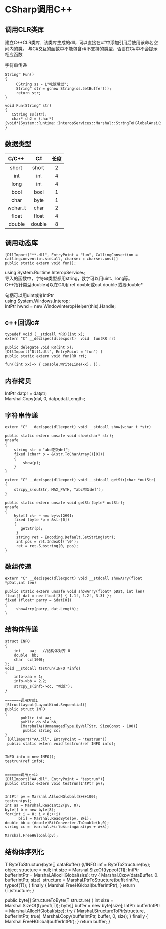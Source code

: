 # CSharp调用C++

## 调用CLR类库
建立C++CLR类库，该类库生成的dll，可以直接在c#中添加引用后使用该命名空间内的类。
与C#交互的函数中不能包含c#不支持的类型，否则在C#中不会提示相应函数

字符串传递
```
String^ Fun()
{
     CString ss = L"吃饭睡觉";
     String^ str = gcnew String(ss.GetBuffer());
     return str;
}

void Fun(String^ str)
{
   CString ss(str);
   char* ch2 = (char*)(void*)System::Runtime::InteropServices::Marshal::StringToHGlobalAnsi(str);
}
```
## 数据类型

|  C/C++    | C#     |长度  |
| :-:       | :-:    | :-: |
| short 	|  short |2    |
| int	    |  int	 |4    |
| long	    |  int 	 |4    |
| bool	    |  bool	 |1    |
| char	    |  byte	 |1    |
| wchar_t	|  char	 |2    |
| float	    |  float |4    |
| double	|  double|8    |

## 调用动态库

```
[DllImport("**.dll", EntryPoint = "fun", CallingConvention = CallingConvention.StdCall, CharSet = CharSet.Ansi)]
public static extern void fun();
```

using System.Runtime.InteropServices;  
导入的函数中，字符串类型都用string，数字可以用uint、long等。   
C++指针类型double可以在C#用 ref double或out double 或者double*

句柄可以用uint或者IntPtr   
using System.Windows.Interop;   
IntPtr hwnd = new WindowInteropHelper(this).Handle;


## c++回调c#

```
typedef void (__stdcall *RR)(int x);
extern "C" __declspec(dllexport)  void  fun(RR rr)
```

```
public delegate void RR(int x);
[DllImport("Dll1.dll", EntryPoint = "fun") ]
public static extern void fun(RR rr);

fun((int xx)=> { Console.WriteLine(xx); });
```

## 内存拷贝
IntPtr datpr = datptr;    
Marshal.Copy(dat, 0, datpr,dat.Length);  


## 字符串传递
```
extern "C" __declspec(dllexport) void __stdcall show(wchar_t *str)
```
```
public static extern unsafe void show(char* str);
unsafe
{
    string str = "abc吃饭def";
    fixed (char* p = &(str.ToCharArray()[0]))
    {
        show(p);
    }
}
```


```
extern "C" __declspec(dllexport) void __stdcall getStr(char *outStr)
{
	strcpy_s(outStr, MAX_PATH, "abc吃饭def");
}
```
```
public static extern unsafe void getStr(byte* outStr);
unsafe
{
    byte[] str = new byte[260];
    fixed (byte *p = &str[0])
    {
       getStr(p);
     }
     string ret = Encoding.Default.GetString(str);
     int pos = ret.IndexOf('\0');
     ret = ret.Substring(0, pos);
}
```

## 数组传递

```
extern "C" __declspec(dllexport) void __stdcall showArry(float *pDat,int len)
```

```
public static extern unsafe void showArry(float* pDat, int len)
float[] dat = new float[3] { 1.1f, 2.2f, 3.3f };
fixed (float* parry = &dat[0])
{
     showArry(parry, dat.Length);
}
```

## 结构体传递

```
struct INFO
{
	int    aa;   //结构体对齐 8
	double  bb;
	char  cc[100];
};
void __stdcall testrun(INFO *info)
{
	info->aa = 1;
	info->bb = 2.2;
	strcpy_s(info->cc, "吃饭");
}
```

```
=======调用方式1
[StructLayout(LayoutKind.Sequential)]
public struct INFO
{
       public int aa;
       public double bb;
       [MarshalAs(UnmanagedType.ByValTStr, SizeConst = 100)]
        public string cc;
}
 [DllImport("AA.dll", EntryPoint = "testrun")]
 public static extern void testrun(ref INFO info);


INFO info = new INFO();
testrun(ref info);


=======调用方式2
[DllImport("AA.dll", EntryPoint = "testrun")]
public static extern void testrun(IntPtr pv);


IntPtr pv = Marshal.AllocHGlobal(8+8+100);
testrun(pv);
int aa = Marshal.ReadInt32(pv, 0);
byte[] b = new byte[8];
for(int i = 0; i < 8;++i)
      b[i] = Marshal.ReadByte(pv, 8+i);
double bb = (double)BitConverter.ToDouble(b,0);
string cc =  Marshal.PtrToStringAnsi(pv + 8+8);

Marshal.FreeHGlobal(pv); 
```

## 结构体序列化
T ByteToStructure<T>(byte[] dataBuffer)
{//INFO inf = ByteToStructure<INFO>(by);
    object structure = null;
    int size = Marshal.SizeOf(typeof(T));
    IntPtr bufferIntPtr = Marshal.AllocHGlobal(size);
    try
    {
        Marshal.Copy(dataBuffer, 0, bufferIntPtr, size);
        structure = Marshal.PtrToStructure(bufferIntPtr, typeof(T));
    }
    finally
    {
        Marshal.FreeHGlobal(bufferIntPtr);
    }
    return (T)structure;
}

public  byte[] StructureToByte<T>(T structure)
{
    int size = Marshal.SizeOf(typeof(T));
    byte[] buffer = new byte[size];
    IntPtr bufferIntPtr = Marshal.AllocHGlobal(size);
    try
    {
        Marshal.StructureToPtr(structure, bufferIntPtr, true);
        Marshal.Copy(bufferIntPtr, buffer, 0, size);
    }
    finally
    {
        Marshal.FreeHGlobal(bufferIntPtr);
    }
    return buffer;
}
```
